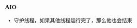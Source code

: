 <span  style="font-family: Simsun,serif; font-size: 17px; ">

### AIO

- 守护线程，如果其他线程运行完了，那么他也会结束

</span>